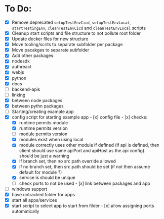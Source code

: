 # To Do:
- [x]  Remove deprecated `setupTestEnvCicd`, `setupTestEnvLocal`, `startTestingEnv`, `cleanTestEnvCicd` and `cleanTestEnvLocal` scripts
- [x]  Cleanup start scripts and file structure to not pollute root folder
- [x]  Update docker files for new structure
- [x]  Move tooling/scrits to separate subfolder per package
- [x]  Move pacakges to separate subfolder
- [x]  Add other packages
  - [x]  nodesdk
  - [x]  authreact
  - [x]  webjs
  - [x]  python
  - [x]  docs
  - [ ]  backend-apis
- [ ]  linking
  - [x]  between node packages
  - [x]  between pythn packages
- [ ]  Starting/creating example app
  - [x]  config script for starting example app
    - [x]  config file
    - [x]  checks:
      - [x]  runtime permits module
      - [x]  runtime permits version
      - [ ]  module permits version
      - [x]  modules exist when using local
      - [x]  module correctly uses other module if defined (if api is defined, then client should use same apiPort and apiHost as the api config). should be just a warning
      - [x]  if branch set, then no src path override allowed
      - [x]  if no branch set, then src path should be set (if not then assume default for module ?)
      - [x]  service is should be unique
      - [ ]  check ports to not be used
    - [x]  link between packages and app
  - [ ]  windows support
  - [x]  have untracked folder for apps
  - [x]  start all apps/services
  - [x]  start script to select app to start from filder
    - [x]  allow assigning ports automatically